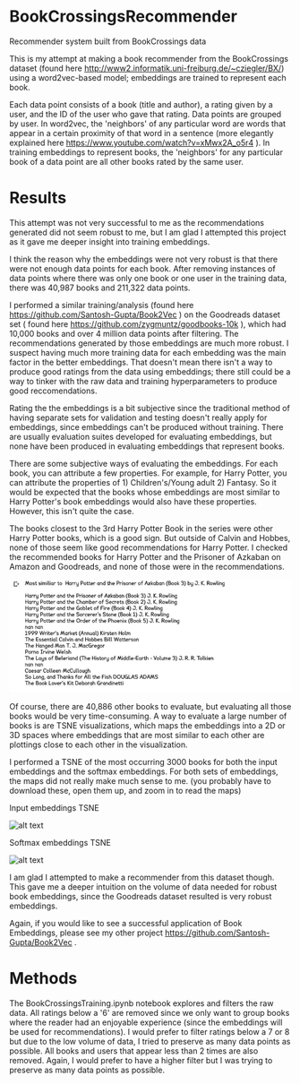 # BookCrossingsRecommender

Recommender system built from BookCrossings data

This is my attempt at making a book recommender from the BookCrossings dataset (found here http://www2.informatik.uni-freiburg.de/~cziegler/BX/) using a word2vec-based model; embeddings are trained to represent each book. 

Each data point consists of a book (title and author), a rating given by a user, and the ID of the user who gave that rating. Data points are grouped by user. In word2vec, the 'neighbors' of any particular word are words that appear in a certain proximity of that word in a sentence (more elegantly explained here https://www.youtube.com/watch?v=xMwx2A_o5r4 ). In training embeddings to represent books, the 'neighbors' for any particular book of a data point are all other books rated by the same user. 

# Results

This attempt was not very successful to me as the recommendations generated did not seem robust to me, but I am glad I attempted this project as it gave me deeper insight into training embeddings. 

I think the reason why the embeddings were not very robust is that there were not enough data points for each book. After removing instances of data points where there was only one book or one user in the training data, there was 40,987 books and 211,322 data points. 

I performed a similar training/analysis (found here https://github.com/Santosh-Gupta/Book2Vec ) on the Goodreads dataset set ( found here https://github.com/zygmuntz/goodbooks-10k ), which had 10,000 books and over 4 million data points after filtering. The recommendations generated by those embeddings are much more robust. I suspect having much more training data for each embedding was the main factor in the better embeddings. That doesn't mean there isn't a way to produce good ratings from the data using embeddings; there still could be a way to tinker with the raw data and training hyperparameters to produce good reccomendations. 

Rating the the embeddings is a bit subjective since the traditional method of having separate sets for validation and testing doesn't really apply for embeddings, since embeddings can't be produced without training. There are usually evaluation suites developed for evaluating embeddings, but none have been produced in evaluating embeddings that represent books. 

There are some subjective ways of evaluating the embeddings. For each book, you can attribute a few properties. For example, for Harry Potter, you can attribute the properties of 1) Children's/Young adult 2) Fantasy. So it would be expected that the books whose embeddings are most similar to Harry Potter's book embeddings would also have these properties. However, this isn't quite the case. 

The books closest to the 3rd Harry Potter Book in the series were other Harry Potter books, which is a good sign. But outside of Calvin and Hobbes, none of those seem like good recommendations for Harry Potter. I checked the recommended books for Harry Potter and the Prisoner of Azkaban on Amazon and Goodreads, and none of those were in the recommendations. 

![alt text](Images/HarryPotterSimiliarity.JPG)

Of course, there are 40,886 other books to evaluate, but evaluating all those books would be very time-consuming. A way to evaluate a large number of books is are TSNE visualizations, which maps the embeddings into a 2D or 3D spaces where embeddings that are most similar to each other are plottings close to each other in the visualization. 

I performed a TSNE of the most occurring 3000 books for both the input embeddings and the softmax embeddings. For both sets of embeddings, the maps did not really make much sense to me. (you probably have to download these, open them up, and zoom in to read the maps)

Input embeddings TSNE

![alt text](Images/InputEmbedding_TSNE.png)

Softmax embeddings TSNE

![alt text](Images/SoftMax_TSNE.jpg)

I am glad I attempted to make a recommender from this dataset though. This gave me a deeper intuition on the volume of data needed for robust book embeddings, since the Goodreads dataset resulted is very robust embeddings. 

Again, if you would like to see a successful application of Book Embeddings, please see my other project https://github.com/Santosh-Gupta/Book2Vec . 

# Methods

The BookCrossingsTraining.ipynb notebook explores and filters the raw data. All ratings below a '6' are removed since we only want to group books where the reader had an enjoyable experience (since the embeddings will be used for recommendations). I would prefer to filter ratings below a 7 or 8 but due to the low volume of data, I tried to preserve as many data points as possible. All books and users that appear less than 2 times are also removed. Again, I would prefer to have a higher filter but I was trying to preserve as many data points as possible. 

